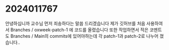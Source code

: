 # 2024011767

안녕하십니까 교수님 먼저 죄송하다는 말씀 드리겠습니다
제가 깃허브를 처음 사용하여서 Branches / oxweek-patch-1 에 코드를 올렸습니다
또한 작업하면서 적은 코멘트도 Branches / Main의 commits에 있어야하는데 각 patch-1과 patch-2로 나누어 졌습니다..
